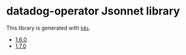 # datadog-operator Jsonnet library

This library is generated with [`k8s`](https://github.com/jsonnet-libs/k8s).

- [1.6.0](1.6.0/README.md)
- [1.7.0](1.7.0/README.md)
